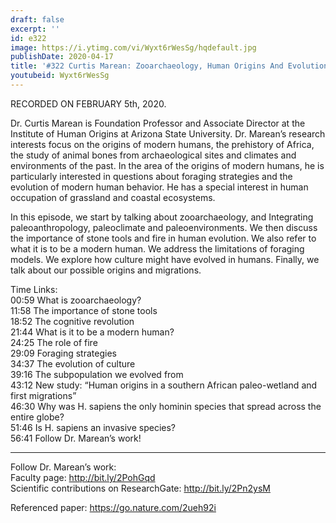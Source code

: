 ```yaml
---
draft: false
excerpt: ''
id: e322
image: https://i.ytimg.com/vi/Wyxt6rWesSg/hqdefault.jpg
publishDate: 2020-04-17
title: '#322 Curtis Marean: Zooarchaeology, Human Origins And Evolution'
youtubeid: Wyxt6rWesSg
---
```

RECORDED ON FEBRUARY 5th, 2020.

Dr. Curtis Marean is Foundation Professor and Associate Director at the Institute of Human Origins at Arizona State University. Dr. Marean’s research interests focus on the origins of modern humans, the prehistory of Africa, the study of animal bones from archaeological sites and climates and environments of the past. In the area of the origins of modern humans, he is particularly interested in questions about foraging strategies and the evolution of modern human behavior. He has a special interest in human occupation of grassland and coastal ecosystems.

In this episode, we start by talking about zooarchaeology, and Integrating paleoanthropology, paleoclimate and paleoenvironments. We then discuss the importance of stone tools and fire in human evolution. We also refer to what it is to be a modern human. We address the limitations of foraging models. We explore how culture might have evolved in humans. Finally, we talk about our possible origins and migrations.

Time Links:  
00:59  What is zooarchaeology?  
11:58  The importance of stone tools  
18:52  The cognitive revolution  
21:44  What is it to be a modern human?  
24:25  The role of fire  
29:09  Foraging strategies  
34:37  The evolution of culture  
39:16  The subpopulation we evolved from  
43:12  New study: “Human origins in a southern African paleo-wetland and first migrations”  
46:30  Why was H. sapiens the only hominin species that spread across the entire globe?  
51:46  Is H. sapiens an invasive species?  
56:41  Follow Dr. Marean’s work!

---

Follow Dr. Marean’s work:  
Faculty page: http://bit.ly/2PohGqd  
Scientific contributions on ResearchGate: http://bit.ly/2Pn2ysM

Referenced paper: https://go.nature.com/2ueh92i
